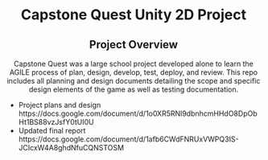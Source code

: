 <div align= center>
  <h1>Capstone Quest Unity 2D Project</h1>
  <h2>Project Overview</h2>
  <p>Capstone Quest was a large school project developed alone to learn the AGILE process of plan, design, develop, test, deploy, and review.
  This repo includes all planning and design documents detailing the scope and specific design elements of the game as well as testing documentation.
  <p>

  <ul align= left>
    <li>Project plans and design https://docs.google.com/document/d/1o0XR5RNl9dbnhcmHHdO8DpObHt1BS88vzJsfY0tUI0U</li>
    <li>Updated final report https://docs.google.com/document/d/1afb6CWdFNRUxVWPQ3IS-JCIcxW4A8ghdNfuCQNSTOSM </li>
  </ul>
</div>
